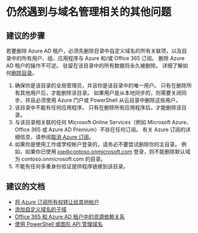 <properties
    pageTitle="I still have other problems related to domain name management"
    description="Azure Active Directory 域疑难解答"
    service="microsoft.aad"
    resource="Microsoft_AAD_IAM"
    authors="ElizavetaKuzmenko"
    displayOrder="4297"
    selfHelpType="generic"
    supportTopicIds="32565597"
    resourceTags=""
    productPesIds="14785"
    cloudEnvironments="public"
    />


# <a name="i-still-have-other-problems-related-to-domain-name-management"></a>仍然遇到与域名管理相关的其他问题
 
## <a name="recommended-steps"></a>**建议的步骤** 

若要删除 Azure AD 租户，必须先删除目录中自定义域名的所有关联项，以及目录中的所有用户、组、应用程序与 Azure 和/或 Office 365 订阅。 删除 Azure AD 租户的操作不可逆。 驻留在该目录中的所有数据将永久被删除。 详细了解如何[删除目录](https://docs.microsoft.com/azure/active-directory/active-directory-administer)。

1. 确保你是该目录的全局管理员，并且你是该目录中的唯一用户。 只有在删除所有其他用户后，才能删除该目录。 如果用户是从本地同步的，则需要关闭同步，并且必须使用 Azure 门户或 PowerShell 从云目录中删除这些用户。 
2. 该目录中不能有任何应用程序。 只有在删除所有应用程序后，才能删除该目录。
3. 与该目录相关联的任何 Microsoft Online Services（例如 Microsoft Azure、Office 365 或 Azure AD Premium）不存在任何订阅。 有关 Azure 订阅的详细信息，请参阅[取消 Azure 订阅](https://docs.microsoft.com/azure/active-directory/billing-how-to-cancel-azure-subscription)。
4. 如果你是使用工作或学校帐户登录的，请务必不要尝试删除你的主目录。 例如，如果你已使用 joe@contoso.onmicrosoft.com 登录，则不能删除默认域为 contoso.onmicrosoft.com 的目录。  
5. 不能有任何多重身份验证提供程序链接到该目录。  

## <a name="recommended-documents"></a>**建议的文档** 
 
* [将 Azure 订阅所有权转让给其他帐户](https://docs.microsoft.com/azure/billing/billing-subscription-transfer) 
* [添加自定义域名的子域](https://docs.microsoft.com/azure/active-directory/active-directory-domains-manage-azure-portal#add-subdomains-of-a-custom-domain)  
* [Office 365 和 Azure AD 租户中的资源依赖关系](https://docs.microsoft.com/azure/active-directory/active-directory-licensing-directory-independence)  
* [使用 PowerShell 或图形 API 管理域名](https://docs.microsoft.com/azure/active-directory/active-directory-domains-manage-azure-portal#use-powershell-or-graph-api-to-manage-domain-names)  
 
 

